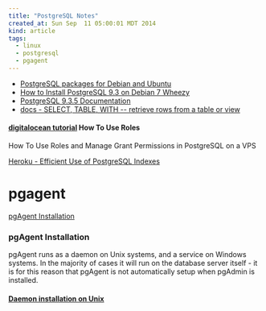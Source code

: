 ```yaml
---
title: "PostgreSQL Notes"
created_at: Sun Sep  11 05:00:01 MDT 2014
kind: article
tags: 
  - linux
  - postgresql
  - pgagent
---
```


* [PostgreSQL packages for Debian and Ubuntu](https://wiki.postgresql.org/wiki/Apt)
* [How to Install PostgreSQL 9.3 on Debian 7 Wheezy](http://www.pontikis.net/blog/postgresql-9-debian-7-wheezy)
* [PostgreSQL 9.3.5 Documentation](http://www.postgresql.org/docs/9.3/static/index.html)
* <a href="http://www.postgresql.org/docs/9.3/static/sql-select.html" target="_blank">docs - SELECT, TABLE, WITH -- retrieve rows from a table or view</a>



#### [digitalocean tutorial](https://www.digitalocean.com/community/tutorials/how-to-use-roles-and-manage-grant-permissions-in-postgresql-on-a-vps--2) How To Use Roles

How To Use Roles and Manage Grant Permissions in PostgreSQL on a VPS


<a href="https://devcenter.heroku.com/articles/postgresql-indexes" target="_blank">Heroku - Efficient Use of PostgreSQL Indexes</a>


# pgagent

<a href="http://www.pgadmin.org/docs/dev/pgagent-install.html" target="_blank">pgAgent Installation</a>

### pgAgent Installation

pgAgent runs as a daemon on Unix systems, and a service on Windows
systems. In the majority of cases it will run on the database server
itself - it is for this reason that pgAgent is not automatically setup
when pgAdmin is installed.

#### <a href="http://www.pgadmin.org/docs/dev/pgagent-install.html#daemon-installation-on-unix" target="_blank">Daemon installation on Unix</a>


<!--
html boilerplate
<a href="" target="_blank"></a>
<img src="" width="400px">
-->

